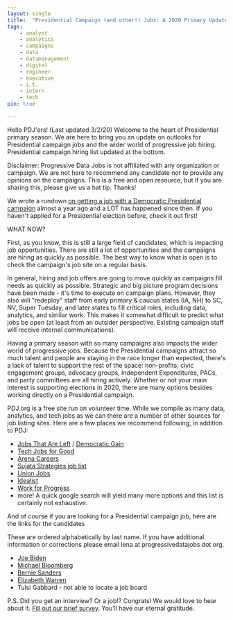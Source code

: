 ```yaml
---
layout: single
title:  "Presidential Campaign (and other!) Jobs: A 2020 Primary Update"
tags: 
    - analyst
    - analytics
    - campaigns
    - data
    - datamanagement
    - digital
    - engineer
    - executive
    - i.t.
    - intern
    - tech
pin: true

---
```

Hello PDJ'ers! (Last updated 3/2/20) Welcome to the heart of Presidential primary season. We are here to bring you an update on outlooks for Presidential campaign jobs and the wider world of progressive job hiring. Presidential campaign hiring list updated at the bottom.


Disclaimer: Progressive Data Jobs is not affiliated with any organization or campaign. We are not here to recommend any candidate nor to provide any opinions on the campaigns. This is a free and open resource, but if you are sharing this, please give us a hat tip. Thanks!


We wrote a rundown [on getting a job with a Democratic Presidential campaign](https://www.progressivedatajobs.org/2019/07/15/gettingajobpres2020/) almost a year ago and a LOT has happened since then. If you haven't applied for a Presidential election before, check it out first! 


WHAT NOW?

First, as you know, this is still a large field of candidates, which is impacting job opportunities. There are still a lot of opportunities and the campaigns are hiring as quickly as possible. The best way to know what is open is to check the campaign's job site on a regular basis. 


In general, hiring and job offers are going to move quickly as campaigns fill needs as quickly as possible. Strategic and big picture program decisions have been made - it's time to execute on campaign plans. However, they also will "redeploy" staff from early primary & caucus states (IA, NH) to SC, NV, Super Tuesday, and later states to fill critical roles, including data, analytics, and similar work. This makes it somewhat difficult to predict what jobs be open (at least from an outsider perspective. Existing campaign staff will receive internal communications).


Having a primary season with so many campaigns also impacts the wider world of progressive jobs. Because the Presidential campaigns attract so much talent and people are staying in the race longer than expected, there's a lack of talent to support the rest of the space: non-profits, civic engagement groups, advocacy groups, Independent Expenditures, PACs, and party committees are all hiring actively. Whether or not your main interest is supporting elections in 2020, there are many options besides working directly on a Presidential campaign. 


PDJ.org is a free site run on volunteer time. While we compile as many data, analytics, and tech jobs as we can there are a number of other sources for job listing sites. Here are a few places we recommend following, in addition to PDJ:
* [Jobs That Are Left](https://groups.google.com/forum/#!forum/jobsthatareleft) / [Democratic Gain](https://careercenter.democraticgain.org/)
* [Tech Jobs for Good](http://techjobsforgood.com/)
* [Arena Careers](https://app.arena.run/)
* [Sujata Strategies job list](https://www.sujatastrategies.nyc/job-seekers)
* [Union Jobs](https://www.unionjobs.com/staffing_list.php)
* [Idealist](idealist.org)
* [Work for Progress](https://workforprogress.org/job-board/)
* more! A quick google search will yield many more options and this list is certainly not exhaustive.


And of course if you are looking for a Presidential campaign job, here are the links for the candidates


These are ordered alphabetically by last name. If you have additional information or corrections please email lena at progressivedatajobs dot org.

* [Joe Biden](https://jobs.lever.co/joebiden)
* [Michael Bloomberg](https://boards.greenhouse.io/mikebloomberg2020)
* [Bernie Sanders](https://boards.greenhouse.io/bernie2020)
* [Elizabeth Warren](https://boards.greenhouse.io/elizabethwarren?t=58ea02352) 
* Tulsi Gabbard - not able to locate a job board


P.S. Did you get an interview? Or a job!? Congrats! We would love to hear about it. [Fill out our brief survey](https://docs.google.com/forms/d/e/1FAIpQLSdHzjmG1CiAPcHb_UPOHkewAP0wqG765bR5yOdhxabgKkSRhQ/viewform?usp=sf_link). You’ll have our eternal gratitude.
